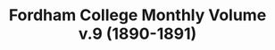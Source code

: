 ---
pid: obj8
grant_year_type: 2016 Digital Conversion Microgrant
institution_name: Fordham University Libraries
institution_link: https://www.fordham.edu/info/27156/libraries
coll_name: Selections from Special Collections
coll_link: https://archive.org/details/specialcollections
description: 'This collection comprises 78 volumes from Fordham Library Special Collections,
  grouped into three broad categories. 1) Early Fordham publications: documenting
  the history of Fordham University and Catholic New York during the 19th and early
  20th centuries, including three handwritten student publications. 2) Selections
  of manuscript collections: rare materials from the 14th-18th centuries, including
  two books of hours and handwritten Catholic sermons from New Spain (Mexico and California
  plus a 19th century Syriac bible ). 3) Shvidler Chair Judaica Collection: a selection
  of rare early printed titles in Hebrew and Yiddish, primarily from the 16th and
  18th centuries. '
title: Fordham College Monthly Volume v.9 (1890-1891)
source: https://archive.org/details/fordhamcollegemo9189ford
permalink: "/projects/obj8/"
layout: projects_item
---